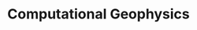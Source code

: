 ---
title: Computational Geophysics
class_code: GEO 441
semester_name: Spring 2025
semester_order: 6
order: 3
status: in-progress
downloads:
  - label: GEO 441 Notes
    url: /downloads/GEO%20441%20Notes.pdf
---